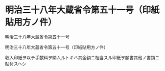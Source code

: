 # 明治三十八年大蔵省令第五十一号（印紙貼用方ノ件）

明治三十八年大蔵省令第五十一号

明治三十八年大蔵省令第五十一号（印紙貼用方ノ件）

収入印紙ヲ以テ手数料ヲ納ムルトキハ其金額ニ相当スル印紙ヲ願書其他ノ書類ニ貼付スヘシ

